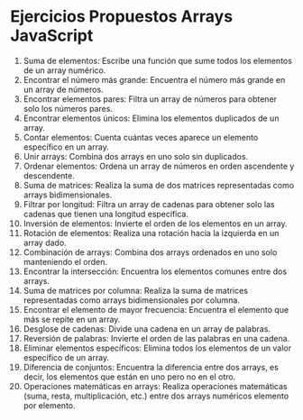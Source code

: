 # Ejercicios Propuestos Arrays JavaScript
1) Suma de elementos: Escribe una función que sume todos los elementos de un array numérico.
2) Encontrar el número más grande: Encuentra el número más grande en un array de números.
3) Encontrar elementos pares: Filtra un array de números para obtener solo los números pares.
4) Encontrar elementos únicos: Elimina los elementos duplicados de un array.
5) Contar elementos: Cuenta cuántas veces aparece un elemento específico en un array.
6) Unir arrays: Combina dos arrays en uno solo sin duplicados.
7) Ordenar elementos: Ordena un array de números en orden ascendente y descendente.
8) Suma de matrices: Realiza la suma de dos matrices representadas como arrays bidimensionales.
9) Filtrar por longitud: Filtra un array de cadenas para obtener solo las cadenas que tienen una longitud específica.
10) Inversión de elementos: Invierte el orden de los elementos en un array.
11) Rotación de elementos: Realiza una rotación hacia la izquierda en un array dado.
12) Combinación de arrays: Combina dos arrays ordenados en uno solo manteniendo el orden.
13) Encontrar la intersección: Encuentra los elementos comunes entre dos arrays.
14) Suma de matrices por columna: Realiza la suma de matrices representadas como arrays bidimensionales por columna.
15) Encontrar el elemento de mayor frecuencia: Encuentra el elemento que más se repite en un array.
16) Desglose de cadenas: Divide una cadena en un array de palabras.
17) Reversión de palabras: Invierte el orden de las palabras en una cadena.
18) Eliminar elementos específicos: Elimina todos los elementos de un valor específico de un array.
19) Diferencia de conjuntos: Encuentra la diferencia entre dos arrays, es decir, los elementos que están en uno pero no en el otro.
20) Operaciones matemáticas en arrays: Realiza operaciones matemáticas (suma, resta, multiplicación, etc.) entre dos arrays numéricos elemento por elemento.

